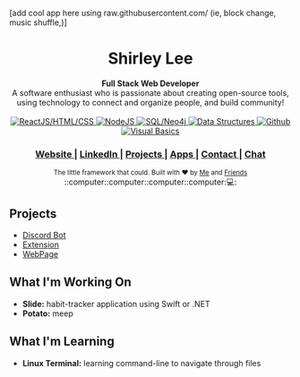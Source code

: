 [add cool app here using raw.githubusercontent.com/ (ie, block change, music shuffle,)]


<h1 align="center">Shirley Lee</h1>

<div align="center">
  <strong>Full Stack Web Developer</strong>
</div>
<div align="center">
  A software enthusiast who is passionate about creating open-source tools, using technology to connect and organize people, and build community! </div>

<br />

<div align="center">
  <!-- ReactJS/HTML/CSS -->
  <a href="https://reactjs.org/">
    <img src="https://img.shields.io/badge/stability-experimental-orange.svg?style=flat-square"
      alt="ReactJS/HTML/CSS" />
  </a>
  <!-- NodeJS -->
  <a href="https://nodejs.org/en/about/">
    <img src="https://img.shields.io/npm/v/choo.svg?style=flat-square"
      alt="NodeJS" />
  </a>
  <!-- SQL/Neo4j -->
  <a href="https://www.sqlite.com/about.html">
<!--   <a href="https://neo4j.com/"> -->
    <img src="https://img.shields.io/travis/choojs/choo/master.svg?style=flat-square"
      alt="SQL/Neo4j" />
  </a>
  <!-- Data Structures -->
  <a href="https://www.geeksforgeeks.org/data-structures/">
    <img src="https://img.shields.io/codecov/c/github/choojs/choo/master.svg?style=flat-square"
      alt="Data Structures" />
  </a>
  <!-- Github -->
  <a href="https://github.com/enterprise">
    <img src="https://img.shields.io/npm/dt/choo.svg?style=flat-square"
      alt="Github" />
  </a>
  <!-- Visual Basics -->
  <a href="https://docs.microsoft.com/en-us/dotnet/visual-basic/">
    <img src="https://img.shields.io/badge/code%20style-standard-brightgreen.svg?style=flat-square"
      alt="Visual Basics" />
  </a>
</div>

<div align="center">
  <h3>
    <a href="https://google.com">
      Website
    </a>
    <span> | </span>
    <a href="https://www.linkedin.com/in/shirley-l-b30954183/">
      LinkedIn
    </a>
    <span> | </span>
    <a href="https://github.com/ShirleyLe3/repositories">
      Projects
    </a>
    <span> | </span>
    <!-- <a href="https://github.com/trainyard/choo-cli"> -->
    <!--   CLI -->
    <!-- </a> -->
    <!-- <span> | </span> -->
    <a href="https://codepen.io">
      Apps
    </a>
    <span> | </span>
    <a href="https://docs.google.com/forms/d/e/1FAIpQLSdLXc8BDyD2w5-LXNl5-Elx6BtYjzd94NEsgbtO7MgQ23-2Vg/viewform">
      Contact
    </a>
    <span> | </span>
    <a href="https://discord.com">
      Chat
    </a>
  </h3>
</div>

<div align="center">
  <sub>The little framework that could. Built with ❤︎ by
  <a href="https://google.com">Me</a> and
  <a href="https://google.com">
    Friends
  </a>
</div>
<div align="center">
  ::computer::computer::computer::computer:💻:
</div>  

## Projects
- [Discord Bot](#discordbot)
- [Extension](#extension)
- [WebPage](#webpage)


## What I'm Working On
- __Slide:__ habit-tracker application using Swift or .NET
- __Potato:__ meep
  
## What I'm Learning
- __Linux Terminal:__ learning command-line to navigate through files  

